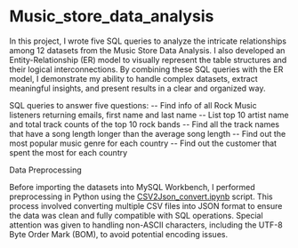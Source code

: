 # Music_store_data_analysis

In this project, I wrote five SQL queries to analyze the intricate relationships among 12 datasets from the Music Store Data Analysis. I also developed an Entity-Relationship (ER) model to visually represent the table structures and their logical interconnections. By combining these SQL queries with the ER model, I demonstrate my ability to handle complex datasets, extract meaningful insights, and present results in a clear and organized way.

SQL queries to answer five questions:
-- Find info of all Rock Music listeners returning emails, first name and last name
-- List top 10 artist name and total track counts of the top 10 rock bands
-- Find all the track names that have a song length longer than the average song length
-- Find out the most popular music genre for each country
-- Find out the customer that spent the most for each country

Data Preprocessing

Before importing the datasets into MySQL Workbench, I performed preprocessing in Python using the [CSV2Json_convert.ipynb](https://github.com/HomantoFeng/Music_store_data_analysis/blob/main/CSV2Json_convert.ipynb) script. This process involved converting multiple CSV files into JSON format to ensure the data was clean and fully compatible with SQL operations. Special attention was given to handling non-ASCII characters, including the UTF-8 Byte Order Mark (BOM), to avoid potential encoding issues.
